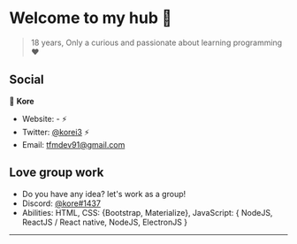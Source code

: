 <h1 align="left">Welcome to my hub 👋</h1>

> 18 years,
> Only a curious and passionate about learning programming ❤

## Social

👤 **Kore**

* Website: - ⚡
* Twitter: [@korei3](https://twitter.com/korexi7) ⚡
* Email: tfmdev91@gmail.com

## Love group work

* Do you have any idea? let's work as a group!
* Discord: [@kore#1437](https://discord.gg/cBNcWvf)
* Abilities: HTML, CSS: {Bootstrap, Materialize}, JavaScript: { NodeJS, ReactJS / React native, NodeJS, ElectronJS }

***
